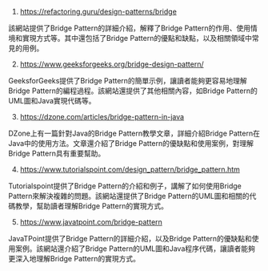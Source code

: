 

1. https://refactoring.guru/design-patterns/bridge 

該網站提供了Bridge Pattern的詳細介紹，解釋了Bridge Pattern的作用、使用情境和實現方式等。其中還包括了Bridge Pattern的優點和缺點，以及相關領域中常見的用例。

2. https://www.geeksforgeeks.org/bridge-design-pattern/ 

GeeksforGeeks提供了Bridge Pattern的簡單示例，讓讀者能夠更容易地理解Bridge Pattern的編程過程。該網站還提供了其他相關內容，如Bridge Pattern的UML圖和Java實現代碼等。

3. https://dzone.com/articles/bridge-pattern-in-java 

DZone上有一篇針對Java的Bridge Pattern教學文章，詳細介紹Bridge Pattern在Java中的使用方法。文章還介紹了Bridge Pattern的優缺點和使用案例，對理解Bridge Pattern具有重要幫助。

4. https://www.tutorialspoint.com/design_pattern/bridge_pattern.htm 

Tutorialspoint提供了Bridge Pattern的介紹和例子，講解了如何使用Bridge Pattern來解決複雜的問題。該網站還提供了Bridge Pattern的UML圖和相關的代碼教學，幫助讀者理解Bridge Pattern的實現方式。

5. https://www.javatpoint.com/bridge-pattern 

JavaTPoint提供了Bridge Pattern的詳細介紹，以及Bridge Pattern的優缺點和使用案例。該網站還介紹了Bridge Pattern的UML圖和Java程序代碼，讓讀者能夠更深入地理解Bridge Pattern的實現方式。